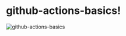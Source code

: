 # github-actions-basics!
![github-actions-basics](https://github.com/DimitryZH/github-actions-basics/assets/146372946/3d0231c9-b144-46dd-ba37-a04bb30bc484)
